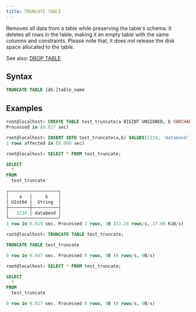 ```yaml
---
title: TRUNCATE TABLE
---
```


Removes all data from a table while preserving the table's schema. It deletes all rows in the table, making it an empty table with the same columns and constraints. Please note that, it does not release the disk space allocated to the table.

See also: [DROP TABLE](20-ddl-drop-table.md)

## Syntax

```sql
TRUNCATE TABLE [db.]table_name
```

## Examples

```sql
root@localhost> CREATE TABLE test_truncate(a BIGINT UNSIGNED, b VARCHAR);
Processed in (0.027 sec)

root@localhost> INSERT INTO test_truncate(a,b) VALUES(1234, 'databend');
1 rows affected in (0.060 sec)

root@localhost> SELECT * FROM test_truncate;

SELECT
  *
FROM
  test_truncate

┌───────────────────┐
│    a   │     b    │
│ UInt64 │  String  │
├────────┼──────────┤
│   1234 │ databend │
└───────────────────┘
1 row in 0.019 sec. Processed 1 rows, 1B (53.26 rows/s, 17.06 KiB/s)

root@localhost> TRUNCATE TABLE test_truncate;

TRUNCATE TABLE test_truncate

0 row in 0.047 sec. Processed 0 rows, 0B (0 rows/s, 0B/s)

root@localhost> SELECT * FROM test_truncate;

SELECT
  *
FROM
  test_truncate

0 row in 0.017 sec. Processed 0 rows, 0B (0 rows/s, 0B/s)
```